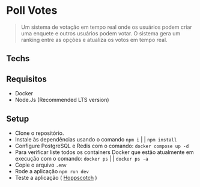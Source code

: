 # Poll Votes
> Um sistema de votação em tempo real onde os usuários podem criar uma enquete e outros usuários podem votar. O sistema gera um ranking entre as opções e atualiza os votos em tempo real.

## Techs


## Requisitos
- Docker
- Node.Js (Recommended LTS version)

## Setup
- Clone o repositório.
- Instale às dependências usando o comando `npm i` | | `npm install`
- Configure PostgreSQL e Redis com o comando: `docker compose up -d`
- Para verificar liste todos os containers Docker que estão atualmente em execução com o comando: `docker ps` | | `docker ps -a`
- Copie o arquivo `.env`
- Rode a aplicação `npm run dev`
- Teste a aplicação ( <a href="https://hoppscotch.io/">Hoppscotch</a> )
